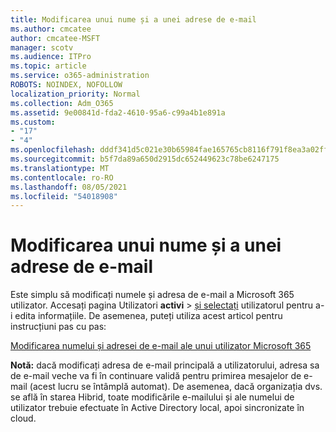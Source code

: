 ```yaml
---
title: Modificarea unui nume și a unei adrese de e-mail
ms.author: cmcatee
author: cmcatee-MSFT
manager: scotv
ms.audience: ITPro
ms.topic: article
ms.service: o365-administration
ROBOTS: NOINDEX, NOFOLLOW
localization_priority: Normal
ms.collection: Adm_O365
ms.assetid: 9e00841d-fda2-4610-95a6-c99a4b1e891a
ms.custom:
- "17"
- "4"
ms.openlocfilehash: dddf341d5c021e30b65984fae165765cb8116f791f8ea3a02ff70f27e73c19f7
ms.sourcegitcommit: b5f7da89a650d2915dc652449623c78be6247175
ms.translationtype: MT
ms.contentlocale: ro-RO
ms.lasthandoff: 08/05/2021
ms.locfileid: "54018908"
---
```

# <a name="change-a-name-and-email-address"></a>Modificarea unui nume și a unei adrese de e-mail

Este simplu să modificați numele și adresa de e-mail a Microsoft 365 utilizator. Accesați pagina Utilizatori **activi** \> [și selectați](https://go.microsoft.com/fwlink/p/?linkid=834822) utilizatorul pentru a-i edita informațiile. De asemenea, puteți utiliza acest articol pentru instrucțiuni pas cu pas:
  
[Modificarea numelui și adresei de e-mail ale unui utilizator Microsoft 365](https://docs.microsoft.com/microsoft-365/admin/add-users/change-a-user-name-and-email-address)
  
 **Notă:** dacă modificați adresa de e-mail principală a utilizatorului, adresa sa de e-mail veche va fi în continuare validă pentru primirea mesajelor de e-mail (acest lucru se întâmplă automat). De asemenea, dacă organizația dvs. se află în starea Hibrid, toate modificările e-mailului și ale numelui de utilizator trebuie efectuate în Active Directory local, apoi sincronizate în cloud.